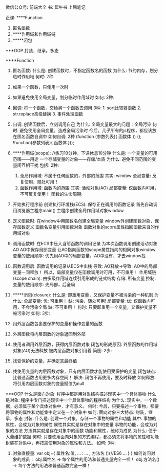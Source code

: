 微信公众号: 前端大全
书: 犀牛书
上届笔记

正课:
****Function
 1. 匿名函数
 2. ****作用域和作用域链
 3. *****闭包

***OOP
 封装，继承，多态

****Function
1. 匿名函数:
什么是: 创建函数时，不指定函数名的函数
为什么: 节约内存，划分临时作用域
何时: 2种:
  1. 如果一个函数，只使用一次时
  2. 如果避免使用全局变量，划分临时作用域时
如何: 2种:
  1. 回调: 将一个函数，交给另一个函数去调用
   3种: 1. sort比较器函数
        2. str.replace高级替换
        3. 事件处理函数
  2. 自调: 创建函数后，立刻调用自己
   为什么: 全局变量最大的问题：全局污染
   何时: 避免使用全局变量，造成全局污染时
   今后，几乎所有的js程序，都应该放在匿名函数自调中
   如何自调: 2种
    (function (参数列表){ 函数体 }) ();
    !function(参数列表){ 函数体 }();

2. ****作用域(scope): //练习10分钟，下课休息10分钟
 什么是: 一个变量的可用范围——用途
         一个存储变量的对象——存储/本质
 为什么: 避免不同范围的变量间互相干扰
 包括: 2种:
   1. 全局作用域: 不属于任何函数的，外部的范围
      其实: window
     全局变量: 反复使用，随处可用！
   2. 函数作用域: 函数内的范围
      其实: 活动对象(AO)
     局部变量: 仅函数内可用，不可反复使用！
 函数的生命周期:
  1. 开始执行程序前
    创建执行环境栈(ECS): 保存正在调用的函数记录
    首先自动调用浏览器主程序main()
    主程序创建全局作用域对象window
  2. 定义函数时:
    在window中用函数名创建全局变量
    window外创建函数对象，保存函数定义
    函数名变量引用函数对象
    函数对象的score属性指回函数来自的作用域对象
  3. 调用函数时:
    在ECS中压入当前函数的调用记录
    为本次函数调用创建活动对象AO
    AO中保存局部变量
    让AO指向函数的scope属性指向的相同对象window
    变量的使用顺序:
     优先用AO中的局部变量，AO中没有，才去window找
  4. 函数调用后:
    函数调用的记录从ECS中出栈
    导致: AO释放->导致: AO中的局部变量一同释放！
    所以，局部变量仅在函数调用时可用，不可重用！
 作用域链(scope chain): 由多级作用域连续引用形成的链式结构
   存储: 所有变量
   控制: 变量的使用顺序: 先局部，后全局

3. *****闭包(closure):
什么是: 即重用变量，又保护变量不被污染的一种机制
为什么:
 全局变量: 优: 可重用！ 缺: 污染，随处可用!
 局部变量: 优: 仅函数内可用，不会污染全局
           缺: 不可重用！
何时: 只要即重用一个变量，又保护变量不被污染时
如何: 3步:
 1. 用外层函数包裹要保护的变量和操作变量的函数
 2. 外层函数将内层函数的对象返回到外部
 3. 使用者调用外层函数，获得内层函数对象
闭包的形成原因: 外层函数的作用域对象(AO)无法释放
  被内层函数对象引用着
简图: 2步:
 1. 找受保护的变量，并确定其最终值
 2. 找使用变量的内层函数对象，只有内层函数才能使用受保护的变量
闭包缺点: 比普通函数占用更多内存空间！
  解决: 闭包不再使用，要及时释放
    如何释放: 将引用内层函数对象的变量赋值为null

***OOP
什么是面向对象: 程序中都是用对象结构描述现实中一个具体事物
什么是对象: 程序中专门描述现实中一个具体事物的程序结构
为什么: 现实中，一个数据，必须属于某个具体对象中，才有意义。
何时: 今后，只要描述一个事物，都要将事物的属性和功能集中定义在一个对象中
如何: 面向对象三大特点:
  封装，继承，多态
封装:
 什么是: 创建一个对象，存储一个事物的属性和功能
    其中: 事物的属性，会成为对象的属性
            属性其实就是存在对象中的变量
          事物的功能，会成为对象的方法
            方法其实就是存在对象中的函数
      功能和属性，统称为成员
 为什么: 便于大量维护数据
 何时: 只要使用面向对象的方式编程，都必须先将事物的属性和功能封装在对象中，再按需使用对象的属性和方法。
 如何: 3种:
  1. 对象直接量:
    var obj={
      属性名:值,
         ... : ... ,
      方法名 (){//ES6
        ...
      }
    }
  如何访问对象的成员：
    obj.属性名 -> 每个属性的用法和普通变量完全一样！
    obj.方法名() -> 每个方法的用法和普通函数完全一样！



